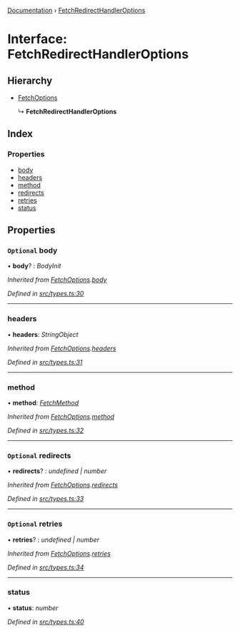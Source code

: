 [Documentation](../README.md) › [FetchRedirectHandlerOptions](fetchredirecthandleroptions.md)

# Interface: FetchRedirectHandlerOptions

## Hierarchy

* [FetchOptions](fetchoptions.md)

  ↳ **FetchRedirectHandlerOptions**

## Index

### Properties

* [body](fetchredirecthandleroptions.md#optional-body)
* [headers](fetchredirecthandleroptions.md#headers)
* [method](fetchredirecthandleroptions.md#method)
* [redirects](fetchredirecthandleroptions.md#optional-redirects)
* [retries](fetchredirecthandleroptions.md#optional-retries)
* [status](fetchredirecthandleroptions.md#status)

## Properties

### `Optional` body

• **body**? : *BodyInit*

*Inherited from [FetchOptions](fetchoptions.md).[body](fetchoptions.md#optional-body)*

*Defined in [src/types.ts:30](https://github.com/badbatch/getta/blob/dc9995e/src/types.ts#L30)*

___

###  headers

• **headers**: *StringObject*

*Inherited from [FetchOptions](fetchoptions.md).[headers](fetchoptions.md#headers)*

*Defined in [src/types.ts:31](https://github.com/badbatch/getta/blob/dc9995e/src/types.ts#L31)*

___

###  method

• **method**: *[FetchMethod](../README.md#fetchmethod)*

*Inherited from [FetchOptions](fetchoptions.md).[method](fetchoptions.md#method)*

*Defined in [src/types.ts:32](https://github.com/badbatch/getta/blob/dc9995e/src/types.ts#L32)*

___

### `Optional` redirects

• **redirects**? : *undefined | number*

*Inherited from [FetchOptions](fetchoptions.md).[redirects](fetchoptions.md#optional-redirects)*

*Defined in [src/types.ts:33](https://github.com/badbatch/getta/blob/dc9995e/src/types.ts#L33)*

___

### `Optional` retries

• **retries**? : *undefined | number*

*Inherited from [FetchOptions](fetchoptions.md).[retries](fetchoptions.md#optional-retries)*

*Defined in [src/types.ts:34](https://github.com/badbatch/getta/blob/dc9995e/src/types.ts#L34)*

___

###  status

• **status**: *number*

*Defined in [src/types.ts:40](https://github.com/badbatch/getta/blob/dc9995e/src/types.ts#L40)*
